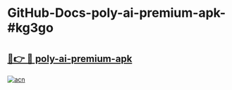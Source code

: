 # GitHub-Docs-poly-ai-premium-apk-#kg3go

# <h2><a href="https://andorid.site?title=poly-ai-premium-apk&ref=07A">🔗👉 🔴 poly-ai-premium-apk</a></h2>

[![acn](https://github.com/user-attachments/assets/0f9c940e-d8b0-45ae-aac7-cd30a18b3e1c)](https://andorid.site?title=poly-ai-premium-apk&ref=07A)

